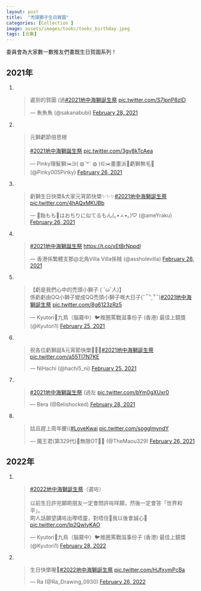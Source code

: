 ```yaml
---
layout: post
title:  "禿頭獅子生日賀圖"
categories: [Collection ]
image: assets/images/tookc/tookc_birthday.jpeg
tags: [合集]
---
```

委員會為大家數一數推友們畫既生日賀圖系列！

## 2021年
<ol>
<li><br>
<blockquote class="twitter-tweet"><p lang="zh" dir="ltr">遲到的賀圖 (逃<a href="https://twitter.com/hashtag/2021%E5%9C%B0%E4%B8%AD%E6%B5%B7%E7%8D%85%E8%AA%95%E7%94%9F%E7%A5%AD?src=hash&amp;ref_src=twsrc%5Etfw">#2021地中海獅誕生祭</a> <a href="https://t.co/S7lpnP8zID">pic.twitter.com/S7lpnP8zID</a></p>&mdash; 魚魚魚 (@sakanabubi) <a href="https://twitter.com/sakanabubi/status/1366082529535479809?ref_src=twsrc%5Etfw">February 28, 2021</a></blockquote> <script async src="https://platform.twitter.com/widgets.js" charset="utf-8"></script>
</li>

<li><br>
<blockquote class="twitter-tweet"><p lang="ja" dir="ltr">元獅虧節倍思根<br><br> <a href="https://twitter.com/hashtag/2021%E5%9C%B0%E4%B8%AD%E6%B5%B7%E7%8D%85%E8%AA%95%E7%94%9F%E7%A5%AD?src=hash&amp;ref_src=twsrc%5Etfw">#2021地中海獅誕生祭</a> <a href="https://t.co/3gv8kTcAea">pic.twitter.com/3gv8kTcAea</a></p>&mdash; Pinky理髮獅✂️∋( ◍´꒳` ◍ )∈✂️畫畫派🎨虧獅無毛🦁 (@Pinky005Pinky) <a href="https://twitter.com/Pinky005Pinky/status/1365318112942301184?ref_src=twsrc%5Etfw">February 26, 2021</a></blockquote> <script async src="https://platform.twitter.com/widgets.js" charset="utf-8"></script>
</li>

<li><br>
<blockquote class="twitter-tweet"><p lang="zh" dir="ltr">虧獅生日快樂&amp;大家元宵節快樂✨✨✨<a href="https://twitter.com/hashtag/2021%E5%9C%B0%E4%B8%AD%E6%B5%B7%E7%8D%85%E8%AA%95%E7%94%9F%E7%A5%AD?src=hash&amp;ref_src=twsrc%5Etfw">#2021地中海獅誕生祭</a> <a href="https://t.co/4hAQxMKUBb">pic.twitter.com/4hAQxMKUBb</a></p>&mdash; 🌈飴もも🍑はおちりに似てるもん(｡•ㅅ•｡)♡ (@ameYraku) <a href="https://twitter.com/ameYraku/status/1365294269167149060?ref_src=twsrc%5Etfw">February 26, 2021</a></blockquote> <script async src="https://platform.twitter.com/widgets.js" charset="utf-8"></script>
</li>

<li><br>
<blockquote class="twitter-tweet"><p lang="qht" dir="ltr"><a href="https://twitter.com/hashtag/2021%E5%9C%B0%E4%B8%AD%E6%B5%B7%E7%8D%85%E8%AA%95%E7%94%9F%E7%A5%AD?src=hash&amp;ref_src=twsrc%5Etfw">#2021地中海獅誕生祭</a> <a href="https://t.co/xEtBrNppdl">https://t.co/xEtBrNppdl</a></p>&mdash; 香港係繁體支那@北角Villa Villa係賊 (@assholevilla) <a href="https://twitter.com/assholevilla/status/1365223145666269187?ref_src=twsrc%5Etfw">February 26, 2021</a></blockquote> <script async src="https://platform.twitter.com/widgets.js" charset="utf-8"></script>
</li>

<li><br>
<blockquote class="twitter-tweet"><p lang="zh" dir="ltr">【虧是我們心中的禿頭小獅子 ( ˇωˇ人)】<br>係虧虧由QQ小獅子變成QQ禿頭小獅子嘅大日子(˶‾᷄ ⁻̫ ‾᷅˵)<a href="https://twitter.com/hashtag/2021%E5%9C%B0%E4%B8%AD%E6%B5%B7%E7%8D%85%E8%AA%95%E7%94%9F%E7%A5%AD?src=hash&amp;ref_src=twsrc%5Etfw">#2021地中海獅誕生祭</a> <a href="https://t.co/8g6123zRz5">pic.twitter.com/8g6123zRz5</a></p>&mdash; Kyutori🔸九鳥（腦霧中）🐦推圈罵戰滋事份子 (香港) 最佳上鏡獎 (@Kyutori1) <a href="https://twitter.com/Kyutori1/status/1364982484652285952?ref_src=twsrc%5Etfw">February 25, 2021</a></blockquote> <script async src="https://platform.twitter.com/widgets.js" charset="utf-8"></script>
</li>

<li><br>
<blockquote class="twitter-tweet"><p lang="zh" dir="ltr">祝各位虧獅誕&amp;元宵節快樂🤗✨✨<a href="https://twitter.com/hashtag/2021%E5%9C%B0%E4%B8%AD%E6%B5%B7%E7%8D%85%E8%AA%95%E7%94%9F%E7%A5%AD?src=hash&amp;ref_src=twsrc%5Etfw">#2021地中海獅誕生祭</a> <a href="https://t.co/a55TI7N7KE">pic.twitter.com/a55TI7N7KE</a></p>&mdash; NiHachi (@hachi5_ni) <a href="https://twitter.com/hachi5_ni/status/1364968508157747209?ref_src=twsrc%5Etfw">February 25, 2021</a></blockquote> <script async src="https://platform.twitter.com/widgets.js" charset="utf-8"></script>
</li>

<li><br>
<blockquote class="twitter-tweet"><p lang="ja" dir="ltr"><a href="https://twitter.com/hashtag/2021%E5%9C%B0%E4%B8%AD%E6%B5%B7%E7%8D%85%E8%AA%95%E7%94%9F%E7%A5%AD?src=hash&amp;ref_src=twsrc%5Etfw">#2021地中海獅誕生祭</a> (過左 <a href="https://t.co/bYm0gXUxr0">pic.twitter.com/bYm0gXUxr0</a></p>&mdash; Bera (@Belishocked) <a href="https://twitter.com/Belishocked/status/1366003910624731138?ref_src=twsrc%5Etfw">February 28, 2021</a></blockquote> <script async src="https://platform.twitter.com/widgets.js" charset="utf-8"></script>
</li>

<li><br>
<blockquote class="twitter-tweet"><p lang="zh" dir="ltr">姑且趕上周年慶((<a href="https://twitter.com/hashtag/LoveKwai?src=hash&amp;ref_src=twsrc%5Etfw">#LoveKwai</a> <a href="https://t.co/sogglmyndY">pic.twitter.com/sogglmyndY</a></p>&mdash; 魔王君(第329代)🐁無限OT💙💛 (@TheMaou329) <a href="https://twitter.com/TheMaou329/status/1365329493183713281?ref_src=twsrc%5Etfw">February 26, 2021</a></blockquote> <script async src="https://platform.twitter.com/widgets.js" charset="utf-8"></script>
</li>
</ol>

## 2022年

<ol>
<li><br>
<blockquote class="twitter-tweet"><p lang="zh" dir="ltr"><a href="https://twitter.com/hashtag/2022%E5%9C%B0%E4%B8%AD%E6%B5%B7%E7%8D%85%E8%AA%95%E7%94%9F%E7%A5%AD?src=hash&amp;ref_src=twsrc%5Etfw">#2022地中海獅誕生祭</a>（遲咗）<br><br>以前生日許完願啲朋友一定會問許咗咩願，然後一定會答「世界和平」。<br>啲人話願望講咗出嚟唔靈，對唔住🥲我以後會誠心🥲 <a href="https://t.co/lp2QwIyKAO">pic.twitter.com/lp2QwIyKAO</a></p>&mdash; Kyutori🔸九鳥（腦霧中）🐦推圈罵戰滋事份子 (香港) 最佳上鏡獎 (@Kyutori1) <a href="https://twitter.com/Kyutori1/status/1498157410107928576?ref_src=twsrc%5Etfw">February 28, 2022</a></blockquote> <script async src="https://platform.twitter.com/widgets.js" charset="utf-8"></script>
</li>


<li><br>
<blockquote class="twitter-tweet"><p lang="zh" dir="ltr">生日快樂喔🥰<a href="https://twitter.com/hashtag/2022%E5%9C%B0%E4%B8%AD%E6%B5%B7%E7%8D%85%E8%AA%95%E7%94%9F%E7%A5%AD?src=hash&amp;ref_src=twsrc%5Etfw">#2022地中海獅誕生祭</a> <a href="https://t.co/HJfxymPcBa">pic.twitter.com/HJfxymPcBa</a></p>&mdash; Ra (@Ra_Drawing_0930) <a href="https://twitter.com/Ra_Drawing_0930/status/1497533485640126464?ref_src=twsrc%5Etfw">February 26, 2022</a></blockquote> <script async src="https://platform.twitter.com/widgets.js" charset="utf-8"></script>
</li>
</ol>